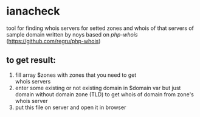 ianacheck
=========

tool for finding whois servers for setted zones and whois of that servers of sample domain
written by noys
based on *php-whois* (https://github.com/regru/php-whois)   

to get result:
--------------   
1. fill array $zones with zones that you need to get    
  whois servers   
2. enter some existing or not existing domain in $domain var 
  but just domain without domain zone (TLD) to get whois
  of domain from zone's whois server
3. put this file on server and open it in browser